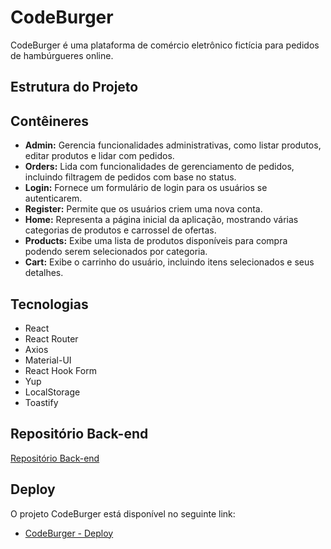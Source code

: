 # CodeBurger

CodeBurger é uma plataforma de comércio eletrônico fictícia para pedidos de hambúrgueres online.

## Estrutura do Projeto
## Contêineres

- **Admin:** Gerencia funcionalidades administrativas, como listar produtos, editar produtos e lidar com pedidos.
- **Orders:** Lida com funcionalidades de gerenciamento de pedidos, incluindo filtragem de pedidos com base no status.
- **Login:** Fornece um formulário de login para os usuários se autenticarem.
- **Register:** Permite que os usuários criem uma nova conta.
- **Home:** Representa a página inicial da aplicação, mostrando várias categorias de produtos e carrossel de ofertas.
- **Products:** Exibe uma lista de produtos disponíveis para compra podendo serem selecionados por categoria.
- **Cart:** Exibe o carrinho do usuário, incluindo itens selecionados e seus detalhes.

## Tecnologias

- React
- React Router
- Axios
- Material-UI
- React Hook Form
- Yup
- LocalStorage
- Toastify

## Repositório Back-end

[Repositório Back-end](https://github.com/gabrielabade/codeburger-backend.git)

## Deploy

O projeto CodeBurger está disponível no seguinte link:

- [CodeBurger - Deploy](https://codeburger-gabrielabade.vercel.app/login)

